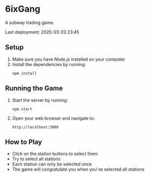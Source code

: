 # 6ixGang

A subway trading game.

Last deployment: 2025-03-23 23:45

## Setup

1. Make sure you have Node.js installed on your computer
2. Install the dependencies by running:
   ```
   npm install
   ```

## Running the Game

1. Start the server by running:
   ```
   npm start
   ```
2. Open your web browser and navigate to:
   ```
   http://localhost:3000
   ```

## How to Play

- Click on the station buttons to select them
- Try to select all stations
- Each station can only be selected once
- The game will congratulate you when you've selected all stations 